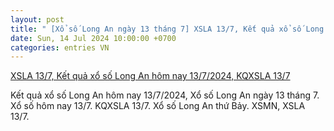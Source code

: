 ```yaml
---
layout: post
title: " [Xổ số Long An ngày 13 tháng 7] XSLA 13/7, Kết quả xổ số Long An hôm nay 13/7/2024, KQXSLA 13/7"
date: Sun, 14 Jul 2024 10:00:00 +0700
categories: entries VN
---
```

[XSLA 13/7, Kết quả xổ số Long An hôm nay 13/7/2024, KQXSLA 13/7](https://congthuong.vn/xsla-137-ket-qua-xo-so-long-an-hom-nay-1372024-kqxsla-thu-bay-ngay-13-thang-7-331938.html)

Kết quả xổ số Long An hôm nay 13/7/2024, Xổ số Long An ngày 13 tháng 7. Xổ số hôm nay 13/7. KQXSLA 13/7. Xổ số Long An thứ Bảy. XSMN, XSLA 13/7.

